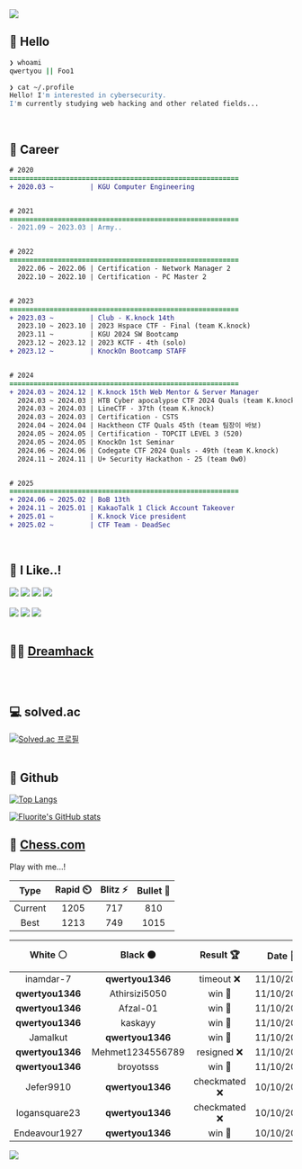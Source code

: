 <div align=left>
  <img src="https://capsule-render.vercel.app/api?type=waving&height=300&color=00f0e0&text=•⩊•" />
<br>

## 👋 Hello
```zsh
❯ whoami
qwertyou || Foo1

❯ cat ~/.profile
Hello! I'm interested in cybersecurity.
I'm currently studying web hacking and other related fields...
```
<br>
  
## 🌱 Career
```diff
# 2020
=========================================================
+ 2020.03 ~         | KGU Computer Engineering


# 2021
=========================================================
- 2021.09 ~ 2023.03 | Army..


# 2022
=========================================================
  2022.06 ~ 2022.06 | Certification - Network Manager 2
  2022.10 ~ 2022.10 | Certification - PC Master 2


# 2023
=========================================================
+ 2023.03 ~         | Club - K.knock 14th
  2023.10 ~ 2023.10 | 2023 Hspace CTF - Final (team K.knock)
  2023.11 ~         | KGU 2024 SW Bootcamp
  2023.12 ~ 2023.12 | 2023 KCTF - 4th (solo)
+ 2023.12 ~         | KnockOn Bootcamp STAFF


# 2024
=========================================================
+ 2024.03 ~ 2024.12 | K.knock 15th Web Mentor & Server Manager
  2024.03 ~ 2024.03 | HTB Cyber apocalypse CTF 2024 Quals (team K.knock)
  2024.03 ~ 2024.03 | LineCTF - 37th (team K.knock)
  2024.03 ~ 2024.03 | Certification - CSTS
  2024.04 ~ 2024.04 | Hacktheon CTF Quals 45th (team 팀장이 바보)
  2024.05 ~ 2024.05 | Certification - TOPCIT LEVEL 3 (520)
  2024.05 ~ 2024.05 | KnockOn 1st Seminar
  2024.06 ~ 2024.06 | Codegate CTF 2024 Quals - 49th (team K.knock)
  2024.11 ~ 2024.11 | U+ Security Hackathon - 25 (team 0w0)


# 2025
=========================================================
+ 2024.06 ~ 2025.02 | BoB 13th
+ 2024.11 ~ 2025.01 | KakaoTalk 1 Click Account Takeover
+ 2025.01 ~         | K.knock Vice president
+ 2025.02 ~         | CTF Team - DeadSec
```
<br>

## 🔨 I Like..!
<img src="https://img.shields.io/badge/Java-ED8B00?style=for-the-badge&logo=openjdk&logoColor=white">
<img src="https://img.shields.io/badge/python-3776AB?style=for-the-badge&logo=python&logoColor=white">
<img src="https://img.shields.io/badge/PHP-777BB4?style=for-the-badge&logo=php&logoColor=white">
<img src="https://img.shields.io/badge/Node.js-43853D?style=for-the-badge&logo=node.js&logoColor=white">
<br><br>
<img src="https://img.shields.io/badge/linux-FCC624?style=for-the-badge&logo=linux&logoColor=black"> 
<img src="https://img.shields.io/badge/docker-%230db7ed.svg?style=for-the-badge&logo=docker&logoColor=white">
<img src="https://img.shields.io/badge/GIT-E44C30?style=for-the-badge&logo=git&logoColor=white">
<br><br>

## 👨‍💻 [Dreamhack](https://dreamhack.io/users/40186)
<br><br>


## 💻 solved.ac
[![Solved.ac
프로필](http://mazassumnida.wtf/api/v2/generate_badge?boj=qwertyou)](https://solved.ac/qwertyou)
<br><br>

## 🚀 Github
[![Top Langs](https://github-readme-stats.vercel.app/api/top-langs/?username=qw3rtyou&layout=compact)](https://github.com/qw3rtyou/github-readme-stats)

[![Fluorite's GitHub stats](https://github-readme-stats.vercel.app/api?username=qw3rtyou)](https://github.com/anuraghazra/github-readme-stats)

## 🏁 [Chess.com](https://www.chess.com/)
Play with me...!
<!--START_SECTION:chessStats-->
<!-- Automatically generated with https://github.com/Balastrong/chess-stats-action -->

| Type | Rapid ⏲️ | Blitz ⚡ | Bullet 🔫 |
|:---:|:---:|:---:|:---:|
| Current | 1205 | 717 | 810 |
| Best | 1213 | 749 | 1015 |

| White ⚪ | Black ⚫ | Result 🏆 | Date 📅 | Position 🗺️ | Type 🕕 |
|:---:|:---:|:---:|:---:|:---:|:---:|
| inamdar-7 | **qwertyou1346** | timeout ❌ | 11/10/2025 | <a href="http://www.ee.unb.ca/cgi-bin/tervo/fen.pl?select=8/2p1Q3/8/5k2/8/1P1K4/8/8 b - - 0 46">Link</a> | Blitz |
| **qwertyou1346** | Athirsizi5050 | win 🥇 | 11/10/2025 | <a href="http://www.ee.unb.ca/cgi-bin/tervo/fen.pl?select=6r1/p3k1N1/1p2Rp1p/2p3p1/8/1P4P1/P1Pr2PP/2R3K1 b - - 0 25">Link</a> | Blitz |
| **qwertyou1346** | Afzal-01 | win 🥇 | 11/10/2025 | <a href="http://www.ee.unb.ca/cgi-bin/tervo/fen.pl?select=r3kb1r/pbpp1Q2/3q2pp/2p1p1B1/2B4P/2P5/P1P2PP1/R3K2R b KQkq - 1 16">Link</a> | Blitz |
| **qwertyou1346** | kaskayy | win 🥇 | 11/10/2025 | <a href="http://www.ee.unb.ca/cgi-bin/tervo/fen.pl?select=3r2k1/p1p4p/4p1pP/5p2/5Q2/2N5/PPP5/1K4R1 b - - 0 24">Link</a> | Blitz |
| Jamalkut | **qwertyou1346** | win 🥇 | 11/10/2025 | <a href="http://www.ee.unb.ca/cgi-bin/tervo/fen.pl?select=8/8/4p3/3pP3/3Pb3/2q3k1/8/4K3 w - - 8 84">Link</a> | Blitz |
| **qwertyou1346** | Mehmet1234556789 | resigned ❌ | 11/10/2025 | <a href="http://www.ee.unb.ca/cgi-bin/tervo/fen.pl?select=8/pp6/2p3k1/8/3P4/8/PP1K2p1/8 w - - 0 41">Link</a> | Blitz |
| **qwertyou1346** | broyotsss | win 🥇 | 11/10/2025 | <a href="http://www.ee.unb.ca/cgi-bin/tervo/fen.pl?select=B7/6pk/5p1p/R7/2P1P3/8/6PP/6K1 b - - 0 32">Link</a> | Blitz |
| Jefer9910 | **qwertyou1346** | checkmated ❌ | 10/10/2025 | <a href="http://www.ee.unb.ca/cgi-bin/tervo/fen.pl?select=2bqkb1r/1ppppBpp/5p2/8/4PPn1/PQPP4/1P4PP/RN2K1NR b KQk - 2 12">Link</a> | Blitz |
| logansquare23 | **qwertyou1346** | checkmated ❌ | 10/10/2025 | <a href="http://www.ee.unb.ca/cgi-bin/tervo/fen.pl?select=1r2kbnr/2nQ1ppp/1N2p3/4P2q/8/P4N2/1PPB1PPP/R3K2R b KQk - 0 14">Link</a> | Blitz |
| Endeavour1927 | **qwertyou1346** | win 🥇 | 10/10/2025 | <a href="http://www.ee.unb.ca/cgi-bin/tervo/fen.pl?select=rn1qkb1r/3p4/p7/1Pp1P1np/8/5b2/PP3PPP/RNB1KB1R w KQkq - 0 12">Link</a> | Blitz |

<!--END_SECTION:chessStats-->


<img src="https://capsule-render.vercel.app/api?type=waving&color=00f0e0&height=150&section=footer" />
</div>


